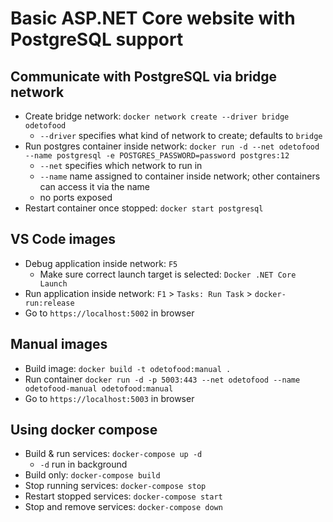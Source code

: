 # Basic ASP.NET Core website with PostgreSQL support

## Communicate with PostgreSQL via bridge network
* Create bridge network: `docker network create --driver bridge odetofood`
    * `--driver` specifies what kind of network to create; defaults to `bridge`
* Run postgres container inside network: `docker run -d --net odetofood --name postgresql -e POSTGRES_PASSWORD=password postgres:12`
    * `--net` specifies which network to run in
    * `--name` name assigned to container inside network; other containers can access it via the name
    * no ports exposed
* Restart container once stopped: `docker start postgresql`
## VS Code images
* Debug application inside network: `F5`
    * Make sure correct launch target is selected: `Docker .NET Core Launch`
* Run application inside network: `F1` > `Tasks: Run Task` > `docker-run:release`
* Go to `https://localhost:5002` in browser
## Manual images
* Build image: `docker build -t odetofood:manual .`
* Run container `docker run -d -p 5003:443 --net odetofood --name odetofood-manual odetofood:manual`
* Go to `https://localhost:5003` in browser
## Using docker compose
* Build & run services: `docker-compose up -d`
    * `-d` run in background
* Build only: `docker-compose build`
* Stop running services: `docker-compose stop`
* Restart stopped services: `docker-compose start`
* Stop and remove services: `docker-compose down`